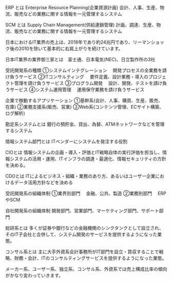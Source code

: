 ERP とは
Enterprise Resource Planning(企業資源計画)
会計、人事、生産、物流、販売などの業務に関する情報を一元管理するシステム

SCM とは
Supply Chain Management(供給連鎖管理)
計画、調達、生産、物流、販売などの業務に関する情報を一元管理するシステム

日本におけるIT業界の売上は、2018年であり約24兆円であり、リーマンショック後の2010を除いて基本的に右肩上がりを続けています。

日本IT業界の業界御三家とは　富士通、日本電気(NEC)、日立製作所の3社

受託開発系の種類
①システムインテグレーション
　開発プロセスの全業務を請け負うサービス
②ITコンサルティング
　要件定義、設計業務・導入のプロジェクト管理を請け負うサービス
③プログラム開発
　設計、開発、テストを請け負うサービス
④システム運用管理
　運用保守業務を請け負うサービス

 企業で稼動するアプリケーション
 ①基幹系(会計、人事、購買、生産、販売、在庫)
 ②業務支援系(販売、営業)
 ③Web系(コンテンツ管理、ECサイト構築、ログ解析)

勘定系システムとは
銀行の預貯金、貸出、為替、ATMネットワークなどを管理するシステム

情報システム部門とは
ITベンダーにシステムを発注する役割

CIOとは
情報システムの企画・導入・評価とIT戦略自体の実行評価を担当し、情報システムの活用・運用、ITインフラの調達・最適化、情報セキュリティの方針を決める。

CDOとは
ITによるビジネス・組織・業務のあり方、あるいはユーザー企業におけるデータ活用方針などを決める

受託開発系の組織体制
①業界別部門
　金融、公共、製造
②業務別部門
　ERPやSCM

 自社開発系の組織体制
 開発部門、営業部門、マーケティング部門、サポート部門

 総研系とは
 多くが証券や銀行などの金融機関のシンクタンクとして設立され、そのIT子会社と合併して、システム開発のサービスを提供するようになった業態。

コンサル系とは
主に大手外資系会計事務所がIT部門を設立・買収することで戦略、財務・会計、ITのコンサルティングサービスを提供するようになった業態。

メーカー系、ユーザー系、独立系、コンサル系、外資系では売上構成比率の傾向がかなり変わっていきます。
